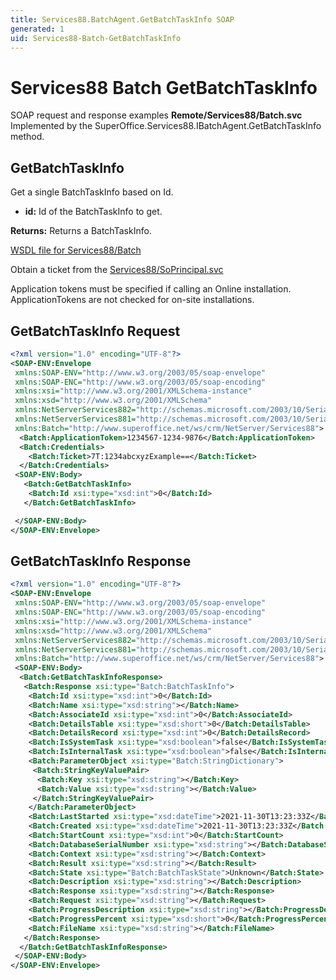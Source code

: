 ```yaml
---
title: Services88.BatchAgent.GetBatchTaskInfo SOAP
generated: 1
uid: Services88-Batch-GetBatchTaskInfo
---
```


# Services88 Batch GetBatchTaskInfo

SOAP request and response examples **Remote/Services88/Batch.svc**
Implemented by the <see cref="M:SuperOffice.Services88.IBatchAgent.GetBatchTaskInfo">SuperOffice.Services88.IBatchAgent.GetBatchTaskInfo</see> method.

## GetBatchTaskInfo

Get a single BatchTaskInfo based on Id.

* **id:** Id of the BatchTaskInfo to get.

**Returns:** Returns a BatchTaskInfo.


[WSDL file for Services88/Batch](../Services88-Batch.md)

Obtain a ticket from the [Services88/SoPrincipal.svc](../SoPrincipal/index.md)

Application tokens must be specified if calling an Online installation. ApplicationTokens are not checked for on-site installations.

## GetBatchTaskInfo Request

```xml
<?xml version="1.0" encoding="UTF-8"?>
<SOAP-ENV:Envelope
 xmlns:SOAP-ENV="http://www.w3.org/2003/05/soap-envelope"
 xmlns:SOAP-ENC="http://www.w3.org/2003/05/soap-encoding"
 xmlns:xsi="http://www.w3.org/2001/XMLSchema-instance"
 xmlns:xsd="http://www.w3.org/2001/XMLSchema"
 xmlns:NetServerServices882="http://schemas.microsoft.com/2003/10/Serialization/Arrays"
 xmlns:NetServerServices881="http://schemas.microsoft.com/2003/10/Serialization/"
 xmlns:Batch="http://www.superoffice.net/ws/crm/NetServer/Services88">
  <Batch:ApplicationToken>1234567-1234-9876</Batch:ApplicationToken>
  <Batch:Credentials>
    <Batch:Ticket>7T:1234abcxyzExample==</Batch:Ticket>
  </Batch:Credentials>
 <SOAP-ENV:Body>
   <Batch:GetBatchTaskInfo>
    <Batch:Id xsi:type="xsd:int">0</Batch:Id>
   </Batch:GetBatchTaskInfo>

 </SOAP-ENV:Body>
</SOAP-ENV:Envelope>

```


## GetBatchTaskInfo Response

```xml
<?xml version="1.0" encoding="UTF-8"?>
<SOAP-ENV:Envelope
 xmlns:SOAP-ENV="http://www.w3.org/2003/05/soap-envelope"
 xmlns:SOAP-ENC="http://www.w3.org/2003/05/soap-encoding"
 xmlns:xsi="http://www.w3.org/2001/XMLSchema-instance"
 xmlns:xsd="http://www.w3.org/2001/XMLSchema"
 xmlns:NetServerServices882="http://schemas.microsoft.com/2003/10/Serialization/Arrays"
 xmlns:NetServerServices881="http://schemas.microsoft.com/2003/10/Serialization/"
 xmlns:Batch="http://www.superoffice.net/ws/crm/NetServer/Services88">
 <SOAP-ENV:Body>
  <Batch:GetBatchTaskInfoResponse>
   <Batch:Response xsi:type="Batch:BatchTaskInfo">
    <Batch:Id xsi:type="xsd:int">0</Batch:Id>
    <Batch:Name xsi:type="xsd:string"></Batch:Name>
    <Batch:AssociateId xsi:type="xsd:int">0</Batch:AssociateId>
    <Batch:DetailsTable xsi:type="xsd:short">0</Batch:DetailsTable>
    <Batch:DetailsRecord xsi:type="xsd:int">0</Batch:DetailsRecord>
    <Batch:IsSystemTask xsi:type="xsd:boolean">false</Batch:IsSystemTask>
    <Batch:IsInternalTask xsi:type="xsd:boolean">false</Batch:IsInternalTask>
    <Batch:ParameterObject xsi:type="Batch:StringDictionary">
     <Batch:StringKeyValuePair>
      <Batch:Key xsi:type="xsd:string"></Batch:Key>
      <Batch:Value xsi:type="xsd:string"></Batch:Value>
     </Batch:StringKeyValuePair>
    </Batch:ParameterObject>
    <Batch:LastStarted xsi:type="xsd:dateTime">2021-11-30T13:23:33Z</Batch:LastStarted>
    <Batch:Created xsi:type="xsd:dateTime">2021-11-30T13:23:33Z</Batch:Created>
    <Batch:StartCount xsi:type="xsd:int">0</Batch:StartCount>
    <Batch:DatabaseSerialNumber xsi:type="xsd:string"></Batch:DatabaseSerialNumber>
    <Batch:Context xsi:type="xsd:string"></Batch:Context>
    <Batch:Result xsi:type="xsd:string"></Batch:Result>
    <Batch:State xsi:type="Batch:BatchTaskState">Unknown</Batch:State>
    <Batch:Description xsi:type="xsd:string"></Batch:Description>
    <Batch:Response xsi:type="xsd:string"></Batch:Response>
    <Batch:Request xsi:type="xsd:string"></Batch:Request>
    <Batch:ProgressDescription xsi:type="xsd:string"></Batch:ProgressDescription>
    <Batch:ProgressPercent xsi:type="xsd:short">0</Batch:ProgressPercent>
    <Batch:FileName xsi:type="xsd:string"></Batch:FileName>
   </Batch:Response>
  </Batch:GetBatchTaskInfoResponse>
 </SOAP-ENV:Body>
</SOAP-ENV:Envelope>

```

